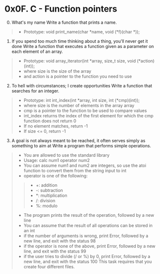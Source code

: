# 0x0F. C - Function pointers
0. What's my name
Write a function that prints a name.
> * Prototype: void print_name(char *name, void (*f)(char *));
1. If you spend too much time thinking about a thing, you'll never get it done
Write a function that executes a function given as a parameter on each element of an array.
> * Prototype: void array_iterator(int *array, size_t size, void (*action)(int));
> * where size is the size of the array
> * and action is a pointer to the function you need to use
2. To hell with circumstances; I create opportunities
Write a function that searches for an integer.
> * Prototype: int int_index(int *array, int size, int (*cmp)(int));
> * where size is the number of elements in the array array
> * cmp is a pointer to the function to be used to compare values
> * int_index returns the index of the first element for which the cmp function does not return 0
> * If no element matches, return -1
> * If size <= 0, return -1
3. A goal is not always meant to be reached, it often serves simply as something to aim at
Write a program that performs simple operations.
> * You are allowed to use the standard library
> * Usage: calc num1 operator num2
> * You can assume num1 and num2 are integers, so use the atoi function to convert them from the string input to int
> * operator is one of the following:
> > * +: addition
> > * -: subtraction
> > * *: multiplication
> > * /: division
> > * %: modulo
> * The program prints the result of the operation, followed by a new line
> * You can assume that the result of all operations can be stored in an int
> * if the number of arguments is wrong, print Error, followed by a new line, and exit with
the status 98
> * if the operator is none of the above, print Error, followed by a new line, and exit with the status 99
> * if the user tries to divide (/ or %) by 0, print Error, followed by a new line, and exit with the status 100
This task requires that you create four different files.


